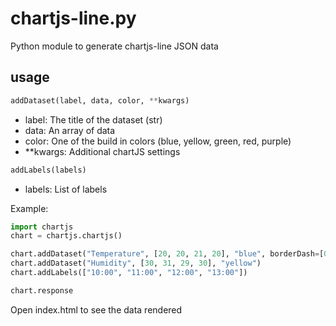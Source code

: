 # chartjs-line.py
Python module to generate chartjs-line JSON data

## usage
``` Python
addDataset(label, data, color, **kwargs)
```
  * label: The title of the dataset (str)
  * data: An array of data
  * color: One of the build in colors (blue, yellow, green, red, purple)
  * **kwargs: Additional chartJS settings

``` Python
addLabels(labels)
```
  * labels: List of labels


Example:
``` Python
import chartjs
chart = chartjs.chartjs()

chart.addDataset("Temperature", [20, 20, 21, 20], "blue", borderDash=[0, 1])
chart.addDataset("Humidity", [30, 31, 29, 30], "yellow")
chart.addLabels(["10:00", "11:00", "12:00", "13:00"])

chart.response
```

Open index.html to see the data rendered
